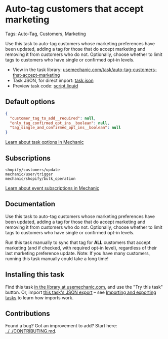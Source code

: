 # Auto-tag customers that accept marketing

Tags: Auto-Tag, Customers, Marketing

Use this task to auto-tag customers whose marketing preferences have been updated, adding a tag for those that do accept marketing and removing it from customers who do not. Optionally, choose whether to limit tags to customers who have single or confirmed opt-in levels.

* View in the task library: [usemechanic.com/task/auto-tag-customers-that-accept-marketing](https://usemechanic.com/task/auto-tag-customers-that-accept-marketing)
* Task JSON, for direct import: [task.json](../../tasks/auto-tag-customers-that-accept-marketing.json)
* Preview task code: [script.liquid](./script.liquid)

## Default options

```json
{
  "customer_tag_to_add__required": null,
  "only_tag_confirmed_opt_ins__boolean": null,
  "tag_single_and_confirmed_opt_ins__boolean": null
}
```

[Learn about task options in Mechanic](https://docs.usemechanic.com/article/471-task-options)

## Subscriptions

```liquid
shopify/customers/update
mechanic/user/trigger
mechanic/shopify/bulk_operation
```

[Learn about event subscriptions in Mechanic](https://docs.usemechanic.com/article/408-subscriptions)

## Documentation

Use this task to auto-tag customers whose marketing preferences have been updated, adding a tag for those that do accept marketing and removing it from customers who do not. Optionally, choose whether to limit tags to customers who have single or confirmed opt-in levels.

Run this task manually to sync that tag for **ALL** customers that accept marketing (and if checked, with required opt-in level), regardless of their last marketing preference update. Note: If you have many customers, running this task manually could take a long time!

## Installing this task

Find this task [in the library at usemechanic.com](https://usemechanic.com/task/auto-tag-customers-that-accept-marketing), and use the "Try this task" button. Or, import [this task's JSON export](../../tasks/auto-tag-customers-that-accept-marketing.json) – see [Importing and exporting tasks](https://docs.usemechanic.com/article/505-importing-and-exporting-tasks) to learn how imports work.

## Contributions

Found a bug? Got an improvement to add? Start here: [../../CONTRIBUTING.md](../../CONTRIBUTING.md).
